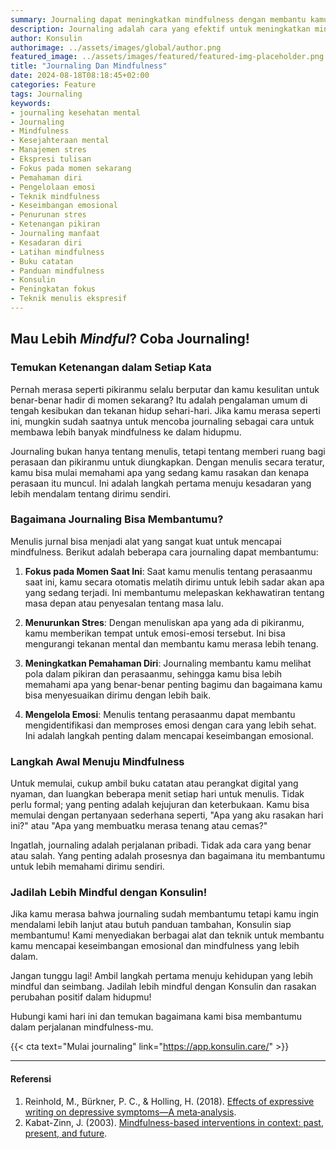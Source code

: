 ```yaml
---
summary: Journaling dapat meningkatkan mindfulness dengan membantu kamu fokus pada momen saat ini, mengelola emosi, dan menurunkan stres.
description: Journaling adalah cara yang efektif untuk meningkatkan mindfulness dan kesejahteraan mental. Dengan menulis tentang perasaan dan pikiran saat ini, kamu bisa lebih fokus pada momen sekarang, mengelola stres, dan mendapatkan pemahaman diri yang lebih baik. Teknik ini membantu menurunkan tekanan mental dengan memberi tempat bagi emosi untuk diungkapkan. Jika kamu ingin menjelajahi manfaat journaling lebih dalam atau membutuhkan panduan tambahan, Konsulin siap membantumu. Ambil langkah pertama menuju kehidupan yang lebih mindful dengan Konsulin dan rasakan perubahan positif dalam hidupmu.
author: Konsulin
authorimage: ../assets/images/global/author.png
featured_image: ../assets/images/featured/featured-img-placeholder.png
title: "Journaling Dan Mindfulness"
date: 2024-08-18T08:18:45+02:00
categories: Feature
tags: Journaling
keywords:
- journaling kesehatan mental
- Journaling
- Mindfulness
- Kesejahteraan mental
- Manajemen stres
- Ekspresi tulisan
- Fokus pada momen sekarang
- Pemahaman diri
- Pengelolaan emosi
- Teknik mindfulness
- Keseimbangan emosional
- Penurunan stres
- Ketenangan pikiran
- Journaling manfaat
- Kesadaran diri
- Latihan mindfulness
- Buku catatan
- Panduan mindfulness
- Konsulin
- Peningkatan fokus
- Teknik menulis ekspresif
---
```


## Mau Lebih *Mindful*? Coba Journaling!

### Temukan Ketenangan dalam Setiap Kata

Pernah merasa seperti pikiranmu selalu berputar dan kamu kesulitan untuk benar-benar hadir di momen sekarang? Itu adalah pengalaman umum di tengah kesibukan dan tekanan hidup sehari-hari. Jika kamu merasa seperti ini, mungkin sudah saatnya untuk mencoba journaling sebagai cara untuk membawa lebih banyak mindfulness ke dalam hidupmu.

Journaling bukan hanya tentang menulis, tetapi tentang memberi ruang bagi perasaan dan pikiranmu untuk diungkapkan. Dengan menulis secara teratur, kamu bisa mulai memahami apa yang sedang kamu rasakan dan kenapa perasaan itu muncul. Ini adalah langkah pertama menuju kesadaran yang lebih mendalam tentang dirimu sendiri.

### Bagaimana Journaling Bisa Membantumu?

Menulis jurnal bisa menjadi alat yang sangat kuat untuk mencapai mindfulness. Berikut adalah beberapa cara journaling dapat membantumu:

1. **Fokus pada Momen Saat Ini**: Saat kamu menulis tentang perasaanmu saat ini, kamu secara otomatis melatih dirimu untuk lebih sadar akan apa yang sedang terjadi. Ini membantumu melepaskan kekhawatiran tentang masa depan atau penyesalan tentang masa lalu.

2. **Menurunkan Stres**: Dengan menuliskan apa yang ada di pikiranmu, kamu memberikan tempat untuk emosi-emosi tersebut. Ini bisa mengurangi tekanan mental dan membantu kamu merasa lebih tenang.

3. **Meningkatkan Pemahaman Diri**: Journaling membantu kamu melihat pola dalam pikiran dan perasaanmu, sehingga kamu bisa lebih memahami apa yang benar-benar penting bagimu dan bagaimana kamu bisa menyesuaikan dirimu dengan lebih baik.

4. **Mengelola Emosi**: Menulis tentang perasaanmu dapat membantu mengidentifikasi dan memproses emosi dengan cara yang lebih sehat. Ini adalah langkah penting dalam mencapai keseimbangan emosional.

### Langkah Awal Menuju Mindfulness

Untuk memulai, cukup ambil buku catatan atau perangkat digital yang nyaman, dan luangkan beberapa menit setiap hari untuk menulis. Tidak perlu formal; yang penting adalah kejujuran dan keterbukaan. Kamu bisa memulai dengan pertanyaan sederhana seperti, "Apa yang aku rasakan hari ini?" atau "Apa yang membuatku merasa tenang atau cemas?"

Ingatlah, journaling adalah perjalanan pribadi. Tidak ada cara yang benar atau salah. Yang penting adalah prosesnya dan bagaimana itu membantumu untuk lebih memahami dirimu sendiri.

### Jadilah Lebih Mindful dengan Konsulin!

Jika kamu merasa bahwa journaling sudah membantumu tetapi kamu ingin mendalami lebih lanjut atau butuh panduan tambahan, Konsulin siap membantumu! Kami menyediakan berbagai alat dan teknik untuk membantu kamu mencapai keseimbangan emosional dan mindfulness yang lebih dalam.

Jangan tunggu lagi! Ambil langkah pertama menuju kehidupan yang lebih mindful dan seimbang. Jadilah lebih mindful dengan Konsulin dan rasakan perubahan positif dalam hidupmu!

Hubungi kami hari ini dan temukan bagaimana kami bisa membantumu dalam perjalanan mindfulness-mu.

{{< cta text="Mulai journaling" link="https://app.konsulin.care/" >}}

---

#### Referensi

1. Reinhold, M., Bürkner, P. C., & Holling, H. (2018). [Effects of expressive writing on depressive symptoms—A meta‐analysis](https://psycnet.apa.org/buy/2018-03365-001).
1. Kabat-Zinn, J. (2003). [Mindfulness-based interventions in context: past, present, and future](https://onlinelibrary.wiley.com/doi/pdf/10.1093/clipsy.bpg016).
